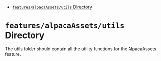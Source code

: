 <!-- START doctoc generated TOC please keep comment here to allow auto update -->
<!-- DON'T EDIT THIS SECTION, INSTEAD RE-RUN doctoc TO UPDATE -->

- [`features/alpacaAssets/utils` Directory](#featuresalpacaassetsutils-directory)

<!-- END doctoc generated TOC please keep comment here to allow auto update -->

# `features/alpacaAssets/utils` Directory

The utils folder should contain all the utility functions for the AlpacaAssets feature.

